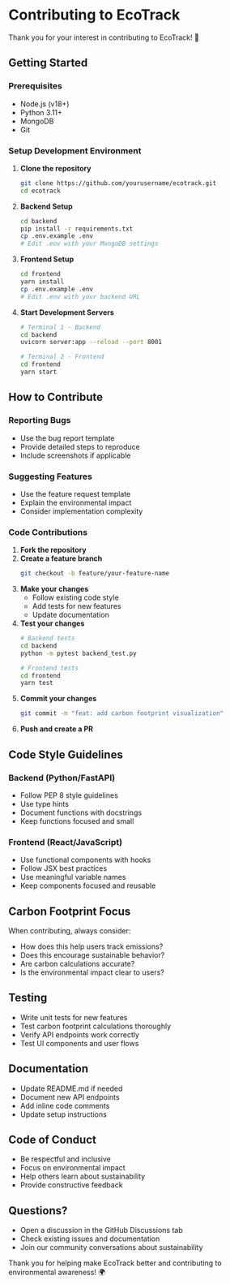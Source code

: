 # Contributing to EcoTrack

Thank you for your interest in contributing to EcoTrack! 🌱

## Getting Started

### Prerequisites
- Node.js (v18+)
- Python 3.11+
- MongoDB
- Git

### Setup Development Environment

1. **Clone the repository**
   ```bash
   git clone https://github.com/yourusername/ecotrack.git
   cd ecotrack
   ```

2. **Backend Setup**
   ```bash
   cd backend
   pip install -r requirements.txt
   cp .env.example .env
   # Edit .env with your MongoDB settings
   ```

3. **Frontend Setup**
   ```bash
   cd frontend
   yarn install
   cp .env.example .env
   # Edit .env with your backend URL
   ```

4. **Start Development Servers**
   ```bash
   # Terminal 1 - Backend
   cd backend
   uvicorn server:app --reload --port 8001
   
   # Terminal 2 - Frontend
   cd frontend
   yarn start
   ```

## How to Contribute

### Reporting Bugs
- Use the bug report template
- Provide detailed steps to reproduce
- Include screenshots if applicable

### Suggesting Features
- Use the feature request template
- Explain the environmental impact
- Consider implementation complexity

### Code Contributions

1. **Fork the repository**
2. **Create a feature branch**
   ```bash
   git checkout -b feature/your-feature-name
   ```
3. **Make your changes**
   - Follow existing code style
   - Add tests for new features
   - Update documentation
4. **Test your changes**
   ```bash
   # Backend tests
   cd backend
   python -m pytest backend_test.py
   
   # Frontend tests
   cd frontend
   yarn test
   ```
5. **Commit your changes**
   ```bash
   git commit -m "feat: add carbon footprint visualization"
   ```
6. **Push and create a PR**

## Code Style Guidelines

### Backend (Python/FastAPI)
- Follow PEP 8 style guidelines
- Use type hints
- Document functions with docstrings
- Keep functions focused and small

### Frontend (React/JavaScript)
- Use functional components with hooks
- Follow JSX best practices
- Use meaningful variable names
- Keep components focused and reusable

## Carbon Footprint Focus

When contributing, always consider:
- How does this help users track emissions?
- Does this encourage sustainable behavior?
- Are carbon calculations accurate?
- Is the environmental impact clear to users?

## Testing

- Write unit tests for new features
- Test carbon footprint calculations thoroughly
- Verify API endpoints work correctly
- Test UI components and user flows

## Documentation

- Update README.md if needed
- Document new API endpoints
- Add inline code comments
- Update setup instructions

## Code of Conduct

- Be respectful and inclusive
- Focus on environmental impact
- Help others learn about sustainability
- Provide constructive feedback

## Questions?

- Open a discussion in the GitHub Discussions tab
- Check existing issues and documentation
- Join our community conversations about sustainability

Thank you for helping make EcoTrack better and contributing to environmental awareness! 🌍